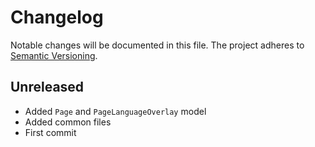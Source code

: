 Changelog
=========

Notable changes will be documented in this file. The project adheres to [Semantic Versioning].

Unreleased
----------

* Added `Page` and `PageLanguageOverlay` model
* Added common files
* First commit

[Semantic Versioning]: http://semver.org "Semantic Versioning"